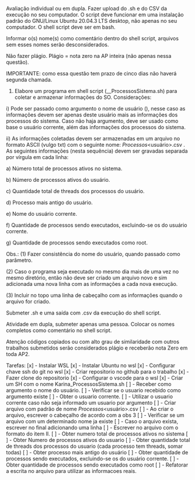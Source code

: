 Avaliação individual ou em dupla. Fazer upload do .sh e do CSV da execução no seu computador. O script deve funcionar em uma instalação padrão do GNU/Linux Ubuntu 20.04.3 LTS desktop, não apenas no seu computador.  O shell script deve ser em bash.

Informar o(s) nome(s) como comentário dentro do shell script, arquivos sem esses nomes serão desconsiderados.

Não fazer plágio. Plágio = nota zero na AP inteira (não apenas nessa questão).

IMPORTANTE: como essa questão tem prazo de cinco dias  não haverá segunda chamada.

1. Elabore um programa em shell script (<primeironome1>_<primeironome2>_ProcessosSistema.sh) para coletar e armazenar informações do SO. Considerações:

i) Pode ser passado como argumento o nome de usuário (<usuario>), nesse caso as informações devem ser apenas deste usuário mais as informações dos processos do sistema. Caso não haja argumento, deve ser usado como base o usuário corrente, além das informações dos processos do sistema.

ii) As informações coletadas devem ser armazenadas em um arquivo no formato ASCII (vulgo txt) com o seguinte nome: <AAAAMMDD>_Processos_<usuário>.csv . As seguintes informações (nesta sequência) devem ser gravadas separada por vírgula em cada linha:

a) Número total de processos ativos no sistema.

b) Número de processos ativos do usuário.

c) Quantidade total de threads dos processos do usuário.

d) Processo mais antigo do usuário.

e) Nome do usuário corrente.

f) Quantidade de processos sendo executados, excluindo-se os do usuário corrente.

g) Quantidade de processos sendo executados como root.

Obs.:
(1) Fazer consistência do nome do usuário, quando passado como parâmetro.

(2) Caso o programa seja executado no mesmo dia mais de uma vez no mesmo diretório, então não deve ser criado um arquivo novo e sim adicionada uma nova linha com as informações a cada nova execução.

(3) Incluir no topo uma linha de cabeçalho com as informações quando o arquivo for criado.


Submeter .sh e uma saída com .csv da execução do shell script.

Atividade em dupla, submeter apenas uma pessoa. Colocar os nomes  completos como comentário no shell script.

Atenção códigos copiados ou com alto grau de similaridade com outros trabalhos submetidos serão considerados plágio e receberão nota Zero em toda AP2.

Tarefas:
[x] - Instalar WSL
[x] - Instalar Ubuntu no wsl
[x] - Configurar chave ssh do git no wsl
[x] - Criar repositorio no github para o trabalho
[x] - Fazer clone do repositorio
[x] - Configurar o vscode para o wsl
[x] - Criar um SH com o nome Karina_ProcessosSistema.sh
[ ] - Receber como argumento o nome do usuário.
[ ] - Verificar se o usuario recebido como argumento existe
[ ] - Obter o usuario corrente.
[ ] - Utilizar o usuario corrente caso não seja informado um usuario por argumento
[ ] - Criar arquivo com padrão de nome <AAAAMMDD>_Processos_<usuário>.csv
[ ] - Ao criar o arquivo, escrever o cabeçalho de acordo com a obs 3
[ ] - Verificar se um arquivo com um determinado nome ja existe
[ ] - Caso o arquivo exista, escrever no final adicionando uma linha
[ ] - Escrever no arquivo com o formato do item II.
[ ] - Obter numero total de processos ativos no sistema
[ ] - Obter Numero de processos ativos do usuario
[ ] - Obter quantidade total de threads dos processos do usuario (cada processo tem threads, somar todas)
[ ] - Obter processo mais antigo do usuário
[ ] - Obter quantidade de processos sendo executados, excluindo-se os do usuário corrente.
[ ] - Obter quantidade de processos sendo executados como root
[ ] - Refatorar a escrita no arquivo para utilizar as informacoes reais.